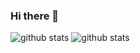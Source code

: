 ### Hi there 👋

<!--
**ByeongUkChoi/ByeongUkChoi** is a ✨ _special_ ✨ repository because its `README.md` (this file) appears on your GitHub profile.

[![blog](https://badgen.net/badge/blog/unhosted.tistory.com/yellow?icon=rss)](https://unhosted.tistory.com)
[![blog2](https://img.shields.io/badge/blog-unhosted.tistory.com-green)](https://unhosted.tistory.com)
[![youtube](https://badgen.net/badge/youtube/channel/red)](https://www.youtube.com/channel/UCMxtA1dfj4mpfI6mYgGrrQw)
[![docker](https://badgen.net/badge/docker/cbw0916/cyan?icon=docker)](https://hub.docker.com/u/cbw0916)

Here are some ideas to get you started:

- 🔭 I’m currently working on ...
- 🌱 I’m currently learning ...
- 👯 I’m looking to collaborate on ...
- 🤔 I’m looking for help with ...
- 💬 Ask me about ...
- 📫 How to reach me: ...
- 😄 Pronouns: ...
- ⚡ Fun fact: ...
-->

![github stats](https://github-readme-stats.vercel.app/api?username=ByeongUkChoi&show_icons=true)
![github stats](https://github-readme-stats.vercel.app/api/top-langs/?username=ByeongUkChoi&layout=compact&hide=html,css)
